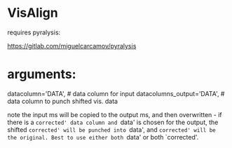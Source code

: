 # VisAlign

requires  pyralysis:

https://gitlab.com/miguelcarcamov/pyralysis

# arguments:

datacolumn='DATA',  # data column for input 
datacolumns_output='DATA',  # data column to punch shifted vis. data

note the input ms will be copied to the output ms, and then overwritten - if there is a `corrected' data column and `data' is chosen for the output, the shifted `corrected' will be punched into `data', and `corrected' will be the original. Best to use either both `data' or both `corrected'. 
